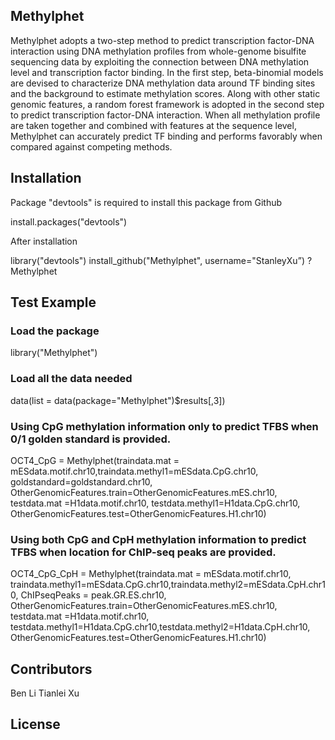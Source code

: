 ## Methylphet

Methylphet adopts a two-step method to predict transcription factor-DNA interaction using DNA methylation profiles from whole-genome bisulfite sequencing data by exploiting the connection between DNA methylation level and transcription factor binding. In the first step, beta-binomial models are devised to characterize DNA methylation data around TF binding sites and the background to estimate methylation scores. Along with other static genomic features, a random forest framework is adopted in the second step to predict transcription factor-DNA interaction. When all methylation profile are taken together and combined with features at the sequence level, Methylphet can accurately predict TF binding and performs favorably when compared against competing methods.


## Installation

Package "devtools" is required to install this package from Github

install.packages("devtools")

After installation

library("devtools")
install_github("Methylphet", username="StanleyXu”)
?Methylphet


## Test Example

### Load the package
library("Methylphet")


### Load all the data needed 
data(list = data(package="Methylphet")$results[,3])

### Using CpG methylation information only to predict TFBS when 0/1 golden standard is provided.
OCT4_CpG = Methylphet(traindata.mat = mESdata.motif.chr10,traindata.methyl1=mESdata.CpG.chr10, 
                      goldstandard=goldstandard.chr10, OtherGenomicFeatures.train=OtherGenomicFeatures.mES.chr10,
                      testdata.mat =H1data.motif.chr10, testdata.methyl1=H1data.CpG.chr10,
                      OtherGenomicFeatures.test=OtherGenomicFeatures.H1.chr10)

### Using both CpG and CpH methylation information to predict TFBS when location for ChIP-seq peaks are provided.
OCT4_CpG_CpH = Methylphet(traindata.mat = mESdata.motif.chr10,
                      traindata.methyl1=mESdata.CpG.chr10,traindata.methyl2=mESdata.CpH.chr10,
                      ChIPseqPeaks = peak.GR.ES.chr10, OtherGenomicFeatures.train=OtherGenomicFeatures.mES.chr10,
                      testdata.mat =H1data.motif.chr10, 
                      testdata.methyl1=H1data.CpG.chr10,testdata.methyl2=H1data.CpH.chr10,
                      OtherGenomicFeatures.test=OtherGenomicFeatures.H1.chr10)



## Contributors
Ben Li
Tianlei Xu

## License

